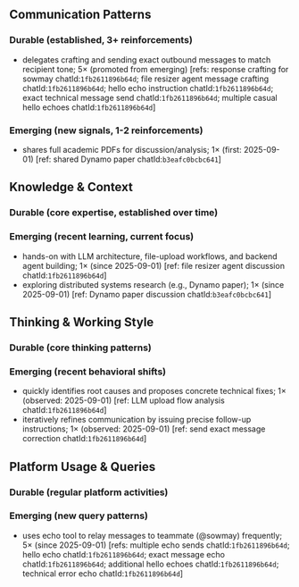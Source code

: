 ## Communication Patterns
### Durable (established, 3+ reinforcements)
- delegates crafting and sending exact outbound messages to match recipient tone; 5× (promoted from emerging) [refs: response crafting for sowmay chatId:`1fb2611896b64d`; file resizer agent message crafting chatId:`1fb2611896b64d`; hello echo instruction chatId:`1fb2611896b64d`; exact technical message send chatId:`1fb2611896b64d`; multiple casual hello echoes chatId:`1fb2611896b64d`]

### Emerging (new signals, 1-2 reinforcements)
- shares full academic PDFs for discussion/analysis; 1× (first: 2025-09-01) [ref: shared Dynamo paper chatId:`b3eafc0bcbc641`]

## Knowledge & Context
### Durable (core expertise, established over time)

### Emerging (recent learning, current focus)
- hands-on with LLM architecture, file-upload workflows, and backend agent building; 1× (since 2025-09-01) [ref: file resizer agent discussion chatId:`1fb2611896b64d`]
- exploring distributed systems research (e.g., Dynamo paper); 1× (since 2025-09-01) [ref: Dynamo paper discussion chatId:`b3eafc0bcbc641`]

## Thinking & Working Style
### Durable (core thinking patterns)

### Emerging (recent behavioral shifts)
- quickly identifies root causes and proposes concrete technical fixes; 1× (observed: 2025-09-01) [ref: LLM upload flow analysis chatId:`1fb2611896b64d`]
- iteratively refines communication by issuing precise follow-up instructions; 1× (observed: 2025-09-01) [ref: send exact message correction chatId:`1fb2611896b64d`]

## Platform Usage & Queries
### Durable (regular platform activities)

### Emerging (new query patterns)
- uses echo tool to relay messages to teammate (@sowmay) frequently; 5× (since 2025-09-01) [refs: multiple echo sends chatId:`1fb2611896b64d`; hello echo chatId:`1fb2611896b64d`; exact message echo chatId:`1fb2611896b64d`; additional hello echoes chatId:`1fb2611896b64d`; technical error echo chatId:`1fb2611896b64d`]
